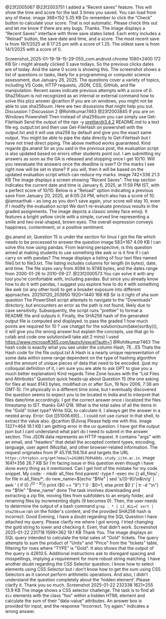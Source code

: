 @23f2005067 @23f2003751 I added a “Recent saves” feature. This will show the time and score for the last 3 times you saved. You can load from any of these. image 368×152 5.35 KB Do remember to click the “Check” button to calculate your score. That is not automatic. Please check this out and let me know if there are any bugs. Thanks.
The image displays a "Recent Saves" interface with three save states listed. Each entry includes a "Reload" button, the save date and time, and a score. The most recent save is from 19/1/2025 at 8:17:25 pm with a score of 1.25. The oldest save is from 14/1/2025 with a score of 0.

Screenshot_2025-01-19-19-15-29-055_com.android.chrome 1080×2400 172 KB Sir i might already clicked 3 save todays. So the previous clicks dates are of today. And the same 0 score is showing this.
The screenshot shows a list of questions or tasks, likely for a programming or computer science assessment, due January 26, 2025. The questions cover a variety of topics, including VS Code, HTTP requests, JSON, CSS, GitHub, and file manipulation.  Recent saves indicate previous attempts with a score of 0.
Sha256sum is not recognized as an internal or external command how to solve this plzz answer @carlton
If you are on windows, you might not be able to use sha256sum. Here are two disussions that might help you out. Discussion 1 Discussion 2
@Rohitkumar7463 @23f2003845 If you are on Windows Powershell Then instead of sha256sum you can simply use Get-FileHash Send the output of the npx -y prettier@3.4.2 README.md to a text file eg. output.txt and then use Get-FileHash on powershell with the output.txt and it will use sha256 by default and give you the exact same output. You might be able to pipe the data directly to Get-FileHash but I have not tried direct piping. The above method works guaranteed. Kind regards
@s.anand Sir as you said in the previous post, the evaluation script is also updated based on errors other students point out. I am submitting my answers as soon as the GA is released and stopping once I get 10/10. Will you reevaluate the answers once the deadline is over? Or the marks I see right now will be set in stone? If you will, then it will be based on the updated evaluation script which can reduce my marks. image 742×336 21.3 KB
The image displays a screen showing "Recent Saves". The top section indicates the current date and time is January 6, 2025, at 11:59 PM IST, with a perfect score of 10/10. Below is a "Reload" option indicating a previous save from January 20, 2025, at 6:05:24 PM, which also has a score of 10.
@iamsarthak – as long as you don’t save again, your score will stay 10, even if I modify the evaluation script We don’t re-evaluate previous results in the graded assignments.
The image depicts a classic smiley face emoji. It features a bright yellow circle with a simple, curved line representing a smile and two oval-shaped, brown eyes. The overall expression conveys happiness, contentment, or a positive sentiment.

@s.anand sir, Question 15 is under the section for linux I got the file which needs to be processed to answer the question image 583×167 4.09 KB I can solve this now using pandas. From learning perspective, is this question aimed at making students to use something like awk or is it fine if i can carry on with pandas?
The image displays a listing of four text files named file0.txt to file3.txt. The listing includes columns for length (in bytes), date, and time. The file sizes vary from 4094 to 9748 bytes, and the dates range from 2000-01-26 to 2010-09-27.
@23f2000573 You can solve it with any tool you’re comfortable with, including pandas. But since you already know how to do it with pandas, I suggest you explore how to do it with something like awk (or any other tool) to get a broader exposure into different approaches.
20250120_203950 1920×1440 168 KB Sir is it right of sha sum question
The PowerShell script attempts to navigate to the "Downloads" directory, but encounters an error as the path is not found, likely due to case sensitivity. Subsequently, the script runs "prettier" to format a README file and outputs it. Finally, the SHA256 hash of the generated output file is computed and displayed.
to pass the graded 1 how much points are required for 10 ?
use chatgpt for the solution(sum(take(sortby))), it will give you the wrong answer but explain the concepts, use that go to colab and code one solution(will take abt 2 mins)
I used https://www.microsoft365.com/launch/excel?auth=1
@Rohitkumar7463 The hash code is exactly what you see under the column Hash, 7E…E5 Thats the Hash code for the file output.txt A Hash is a nearly unique representation of some data within some range dependent on the type of hashing algorithm and the amount of unique pieces of data that need to be encoded. (just my colloquial definition of it, i am sure you are able to ask GPT to give you a much better explanation) Kind regards
Time Zone Issues with the “List Files and Attributes” Question quick heads‐up about Question 15 (the one asking for files at least 8143 bytes, modified on or after Sun, 19 Nov 2006, 7:38 am GMT‑5). I’m physically in a different time zone, but I eventually discovered the question seems to expect you to be located in India and to interpret that files date/time accordingly. I got the correct answer once i localized the files timestamp to IST. thanks
GA1 Q18. What is the total sales of all the items in the “Gold” ticket type? Write SQL to calculate it. I always get the answer in a nested array. Error: Got [[51006.69]]… I could not use cursor in that shell, to extract the value also. @carlton @Jivraj Please help me with this.
image 1327×464 18.1 KB I am getting error in the uv question. I have got the output json but I cant understand what part do I need to submit in the answer section.
This JSON data represents an HTTP request. It contains "args" with an email, and "headers" that detail the accepted content types, encoding, language, user agent (Mozilla), and other browser-related information. The request originates from IP 45.118.156.154 and targets the URL `https://httpbin.org/get?email=241001769%40ds.study.iitm.ac.in`.
image 1641×356 26.7 KB Sir I’m facing issue in this question even though i have done every thing as it mentioned. Can I get hint of the mistake for my code snippet. My code: - mkdir all_files
find parent/ -type f -exec mv {} all_files/ \;
for file in all_files/*; do
    new_name=$(echo "$file" | sed 's/[0-9]/\n&\n/g' | awk '
    { 
        if ($0 ~ /^[0-9]$/) print ($0 == "9") ? 0 : $0+1; 
        else print $0 
    }' | tr -d "\n")
    mv "$file" "$new_name"
done
The task involves downloading and extracting a zip file, moving files from subfolders to an empty folder, and renaming files by incrementing digits (9 becomes 0). Then, the user needs to determine the output of a bash command `grep . * | LC_ALL=C sort | sha256sum` ran on the folder's content, and the provided SHA256 hash is incorrect.
Good Evening, I have a doubt regarding the SQL Question I have attached my query. Please clarify me where I got wrong. I tried changing the gold string to lower and checking it. Even,  that didn’t work. Screenshot 2025-01-22 231718 1599×362 19.1 KB Thank You.
The image displays an SQL query intended to calculate the total sales of "Gold" tickets. The query attempts to sum the product of "Units" and "Price" from the "tickets" table, filtering for rows where "TYPE" is "Gold". It also shows that the output of the query is 42810.5. Additional instructions ask to disregard spacing and misspellings, implying a requirement for more robust string matching.
I have another doubt regarding the CSS Selector question. I know how to select elements using CSS Selector but i don’t know how to get the sum using CSS Selectors as it cannot perform arithmetic operations. And also, I didn’t understand the question completely about the ‘hidden element’. Please clarify it. Thank you so much. Screenshot 2025-01-22 232338 1621×255 13.9 KB
The image shows a CSS selector challenge. The task is to find all `div` elements with the class "foo" within a hidden HTML element and calculate the sum of their "data-value" attributes. An answer box is provided for input, and the response "Incorrect. Try again." indicates a wrong answer.

